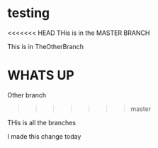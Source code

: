 # testing
<<<<<<< HEAD
THis is in the MASTER BRANCH

This is in TheOtherBranch

WHATS UP
=======
Other branch
>>>>>>> master

THis is all the branches

I made this change today
